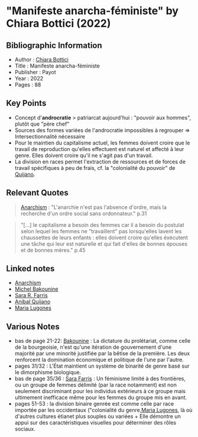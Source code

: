 # "Manifeste anarcha-féministe" by Chiara Bottici (2022)

## Bibliographic Information
- Author : [Chiara Bottici](bottici_c.md)
- Title : Manifeste anarcha-féministe
- Publisher : Payot
- Year : 2022
- Pages : 88

## Key Points
- Concept d'**androcratie** > patriarcat aujourd'hui : "pouvoir aux hommes", plutôt que "père chef"
- Sources des formes variées de l'androcratie impossibles à regrouper => Intersectionnalité nécessaire
- Pour le maintien du capitalisme actuel, les femmes doivent croire que le travail de reproduction qu'elles effectuent est naturel et affecté à leur genre. Elles doivent croire qu'il ne s'agit pas d'un travail.
- La division en races permet l'extraction de ressources et de forces de travail spécifiques à peu de frais, cf. la "colonialité du pouvoir" de [Quijano](../authors/quijano_a.md).


## Relevant Quotes
> [Anarchism](../../inbox/themes/anarchism.md) : "L'anarchie n'est pas l'absence d'ordre, mais la recherche d'un ordre social sans ordonnateur." p.31

> "[...] le capitalisme a besoin des femmes car il a besoin du postulat selon lequel les femmes ne "travaillent" pas lorsqu'elles lavent les chaussettes de leurs enfants : elles doivent croire qu'elles éxécutent une tâche qui leur est naturelle et qui fait d'elles de bonnes épouses et de bonnes mères." p.45

## Linked notes 
- [Anarchism](../../inbox/themes/anarchism.md)
- [Michel Bakounine](../authors/bakounine_m.md)
- [Sara R. Farris](../authors/farris_s.md)
- [Anibal Quijano](../authors/quijano_a.md)
- [Maria Lugones](../authors/lugones_m.md)

## Various Notes
- bas de page 21-22: [Bakounine](../authors/bakounine_m.md) : La dictature du prolétariat, comme celle de la bourgeoisie, n'est qu'une itération de gouvernement d'une majorité par une minorité justifiée par la bêtise de la première. Les deux renforcent la domination économique et politique de l'une par l'autre.
- pages 31/32 : L'État maintient un système de binarité de genre basé sur le dimorphisme biologique.
- bas de page 35/36 : [Sara Farris](../authors/farris_s.md) : Un féminisme limité à des frontières, ou un groupe de femmes délimité (par la race notamment) est non seulement discriminant pour les individus extérieurs à ce groupe mais ultimement inefficace même pour les femmes du groupe mis en avant.
- pages 51-53 : la division binaire genrée est comme celle par race importée par les occidentaux ("colonialité du genre,[Maria Lugones](../authors/lugones_m.md), là où d'autres cultures étianet plus souples ou variées + Elle démontre un appui sur des caractéristiques visuelles pour déterminer des rôles sociaux.
